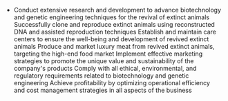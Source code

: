   - Conduct extensive research and development to advance biotechnology and genetic engineering techniques for the revival of extinct animals
   Successfully clone and reproduce extinct animals using reconstructed DNA and assisted reproduction techniques
   Establish and maintain care centers to ensure the well-being and development of revived extinct animals
   Produce and market luxury meat from revived extinct animals, targeting the high-end food market
   Implement effective marketing strategies to promote the unique value and sustainability of the company's products
   Comply with all ethical, environmental, and regulatory requirements related to biotechnology and genetic engineering
   Achieve profitability by optimizing operational efficiency and cost management strategies in all aspects of the business

